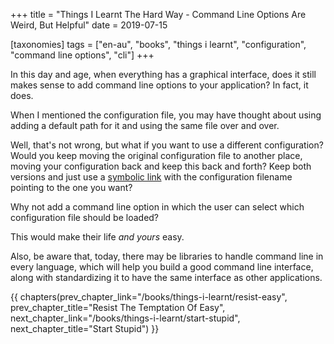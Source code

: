 +++
title = "Things I Learnt The Hard Way - Command Line Options Are Weird, But Helpful"
date = 2019-07-15

[taxonomies]
tags = ["en-au", "books", "things i learnt", "configuration", "command line options", "cli"]
+++

In this day and age, when everything has a graphical interface, does it still
makes sense to add command line options to your application? In fact, it does.

<!-- more -->

When I mentioned the configuration file, you may have thought about using
adding a default path for it and using the same file over and over.

Well, that's not wrong, but what if you want to use a different configuration?
Would you keep moving the original configuration file to another place, moving
your configuration back and keep this back and forth? Keep both versions and
just use a [symbolic link](https://en.wikipedia.org/wiki/Symbolic_link) with
the configuration filename pointing to the one you want?

Why not add a command line option in which the user can select which
configuration file should be loaded?

This would make their life _and yours_ easy.

Also, be aware that, today, there may be libraries to handle command line in
every language, which will help you build a good command line interface, along
with standardizing it to have the same interface as other applications.

{{ chapters(prev_chapter_link="/books/things-i-learnt/resist-easy", prev_chapter_title="Resist The Temptation Of Easy", next_chapter_link="/books/things-i-learnt/start-stupid", next_chapter_title="Start Stupid") }}
